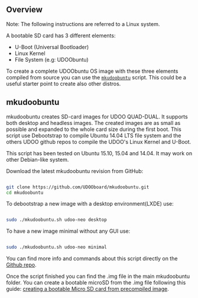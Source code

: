 ## Overview

Note: The following instructions are referred to a Linux system.

A bootable SD card has 3 different elements:

* U-Boot (Universal Bootloader)
* Linux Kernel
* File System (e.g: UDOObuntu)

To create a complete UDOObuntu OS image with these three elements compiled from source you can use the [`mkudoobuntu`](https://github.com/UDOOboard/mkudoobuntu) script.
This could be a useful starter point to create also other distros.

## mkudoobuntu

mkudoobuntu creates SD-card images for UDOO QUAD-DUAL. It supports both desktop and headless images. The created images are as small as possible and expanded to the whole card size during the first boot.
This script use Debootstrap to compile Ubuntu 14.04 LTS file system and the others UDOO github repos to compile the UDOO's Linux Kernel and U-Boot.  

This script has been tested on Ubuntu 15.10, 15.04 and 14.04. It may work on other Debian-like system.

Download the latest mkudoobuntu revision from GitHub:

```bash

git clone https://github.com/UDOOboard/mkudoobuntu.git
cd mkudoobuntu

```

To debootstrap a new image with a desktop environment(LXDE) use:

```bash

sudo ./mkudoobuntu.sh udoo-neo desktop

```

To have a new image minimal without any GUI use:

```bash

sudo ./mkudoobuntu.sh udoo-neo minimal

```

You can find more info and commands about this script directly on the [Github repo](https://github.com/UDOOboard/mkudoobuntu).

Once the script finished you can find the .img file in the main mkudoobuntu folder.
You can create a bootable microSD from the .img file following this guide: [creating a bootable Micro SD card from precompiled image](../Getting_Started/Create_A_Bootable_MicroSD_card_for_UDOO_Neo.html).
